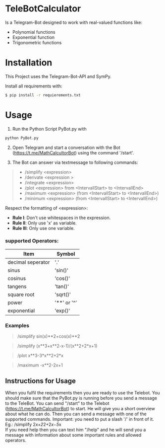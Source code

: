 

# TeleBotCalculator

Is a Telegram-Bot designed to work with 
real-valued functions like:

- Polynomial functions
- Exponential function
- Trigonometric functions

# Installation

This Project uses the Telegram-Bot-API and SymPy.

Install all requirements with:
```bash
$ pip install -r requierements.txt
```

# Usage
1. Run the Python Script PyBot.py with
````bash
python PyBot.py
````
2. Open Telegram and start a conversation with the Bot (https://t.me/MathCalcultorBot) using the command '/start'. 

3. The Bot can answer via textmessage to following commands:
> - /simplify \<expression> 
>- /derivate \<expression > 
>- /integrate \<expression> 
>- /plot \<expression> from \<IntervallStart> to \<IntervallEnd> 
>- /maximum \<expression> (from \<IntervallStart> to \<IntervallEnd>) 
>- /minimum \<expression> (from \<IntervallStart> to \<IntervallEnd>)

Respect  the formatting of \<expression>:
- **Rule I**: Don't use whitespaces in the expression. 
- **Rule  II**: Only use 'x' as variable. 
- **Rule III**: Only use one variable.
    
### supported Operators:

| Item              | Symbol      |
|-------------------|-------------|
| decimal seperator | '.'         |
| sinus             | 'sin()'     |
| cosinus           | 'cos()'     |
| tangens           | 'tan()'     |
| square root       | 'sqrt()'    |
| power             | '**' or '^' |
| exponential       | 'exp()'     |
    
### Examples

> /simplify sin(x)\*\*2+cos(x)\*\*2

> /simplify (x\*\*3+x\*\*2-x-1)/(x\*\*2+2\*x+1)

> /plot x\*\*3-3*x\*\*2+2\*x

> /maximum -x**2-2x+1
> 
## Instructions for Usage
When you fulfil the requirements then you are ready to use the Telebot. You should make sure that the PyBot.py is 
running before you send a message to the TeleBot. You can send "/start" to the Telebot (https://t.me/MathCalcultorBot) 
to start. He will give you a short overview about what he can do. Then you can send a message with one of the 
supported commands. Important: you need to put a slash '/' in front of it. Eg.: /simplify 2*x+2*2+2*x−5*x  
If you need help then you can text him "/help" and he will send you a message with information about some 
important rules and allowed operators.

